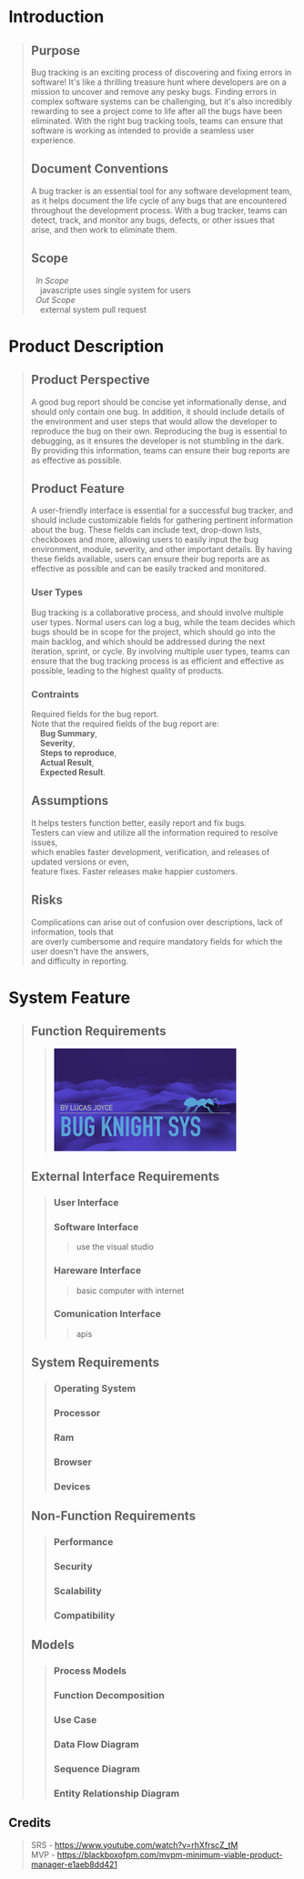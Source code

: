 # Introduction
> ## Purpose
> Bug tracking is an exciting process of discovering and fixing errors in software! It's like a thrilling treasure hunt where developers are on a mission to uncover and remove any pesky bugs. Finding errors in complex software systems can be challenging, but it's also incredibly rewarding to see a project come to life after all the bugs have been eliminated. With the right bug tracking tools, teams can ensure that software is working as intended to provide a seamless user experience.
>
> ## Document Conventions
> A bug tracker is an essential tool for any software development team, as it helps document the life cycle of any bugs that are encountered throughout the development process. With a bug tracker, teams can detect, track, and monitor any bugs, defects, or other issues that arise, and then work to eliminate them.
>
> ## Scope
> &nbsp;  *In Scope* <br>
> &nbsp;  &nbsp;  javascripte uses single system for users <br>
> &nbsp;  *Out Scope* <br>
> &nbsp;  &nbsp;  external system pull request
 # Product Description
> ## Product Perspective
> A good bug report should be concise yet informationally dense, and should only contain one bug. In addition, it should include details of the environment and user steps that would allow the developer to reproduce the bug on their own. Reproducing the bug is essential to debugging, as it ensures the developer is not stumbling in the dark. By providing this information, teams can ensure their bug reports are as effective as possible.
> ## Product Feature
> A user-friendly interface is essential for a successful bug tracker, and should include customizable fields for gathering pertinent information about the bug. 
> These fields can include text, drop-down lists, checkboxes and more, allowing users to easily input the bug environment, module, severity, and other important details. 
> By having these fields available, users can ensure their bug reports are as effective as possible and can be easily tracked and monitored.
> ### User Types
> Bug tracking is a collaborative process, and should involve multiple user types. 
> Normal users can log a bug, while the team decides which bugs should be in scope for the project, which should go into the main backlog, and which should be addressed during the next iteration, sprint, or cycle. 
> By involving multiple user types, teams can ensure that the bug tracking process is as efficient and effective as possible, leading to the highest quality of products.
> ### Contraints
> Required fields for the bug report. <br>
> Note that the required fields of the bug report are: <br> 
>  &nbsp;  &nbsp;  **Bug Summary**,  <br>
>  &nbsp;  &nbsp;  **Severity**,  <br>
>  &nbsp;  &nbsp;  **Steps to reproduce**,  <br>
>  &nbsp;  &nbsp;  **Actual Result**,<br>
>  &nbsp;  &nbsp;  **Expected Result**.<br>
>
> ## Assumptions
> It helps testers function better, easily report and fix bugs. <br>
> Testers can view and utilize all the information required to resolve issues, <br>
> which enables faster development, verification, and releases of updated versions or even, <br>
> feature fixes. Faster releases make happier customers.
> ## Risks
> Complications can arise out of confusion over descriptions, lack of information, tools that <br>
> are overly cumbersome and require mandatory fields for which the user doesn't have the answers, <br>
> and difficulty in reporting.

 # System Feature
> ## Function Requirements
>> [![PDF Diagram](img-vid/intro-Dia001.png)](img-vid/intro-Diagram.pdf)
> ## External Interface Requirements
>> ### User Interface
>>>
>> ### Software Interface
>>> use the visual studio
>> ### Hareware Interface
>>> basic computer with internet 
>> ### Comunication Interface
>>> apis 
> ## System Requirements
>> ### Operating System
>> ### Processor
>> ### Ram
>> ### Browser
>> ### Devices
> ## Non-Function Requirements
>> ### Performance
>> ### Security
>> ### Scalability
>> ### Compatibility
> ## Models
>> ### Process Models
>> ### Function Decomposition
>> ### Use Case
>> ### Data Flow Diagram
>> ### Sequence Diagram
>> ### Entity Relationship Diagram

## Credits
> SRS - https://www.youtube.com/watch?v=rhXfrscZ_tM <br> 
> MVP - https://blackboxofpm.com/mvpm-minimum-viable-product-manager-e1aeb8dd421 <br> 
>
